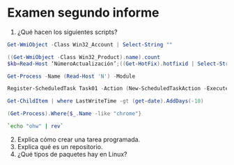 # Examen segundo informe

1. ¿Qué hacen los siguientes scripts?
```PowerShell
Get-WmiObject -Class Win32_Account | Select-String ""
```
```PowerShell
((Get-WmiObject -Class Win32_Product).name).count
$kb=Read-Host ‘NúmeroActualización’;((Get-HotFix).hotfixid | Select-String $kb)
```
```PowerShell
Get-Process -Name (Read-Host 'N') -Module
```
```PowerShell
Register-ScheduledTask Task01 -Action (New-ScheduledTaskAction -Execute "notepad") -Principal (New-ScheduledTaskPrincipal -GroupId "BUILTIN\administradores" -RunLevel Highest) -Settings (New-ScheduledTaskSettingsSet -RestartCount 5 -RestartInterval 60)
```
```PowerShell
Get-ChildItem | where LastWriteTime -gt (get-date).AddDays(-10)
```
```PowerShell
(Get-Process).Where{$_.Name -like "chrome"}
```
```Bash
`echo "ohw" | rev`
```

2. Explica cómo crear una tarea programada.
3. Explica qué es un repositorio.
4. ¿Qué tipos de paquetes hay en Linux?
